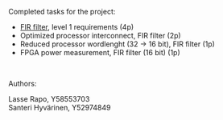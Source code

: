 Completed tasks for the project:

- [FIR filter](https://github.com/LasseRapo/ASSP/blob/main/fir/fir.c), level 1 requirements (4p)
- Optimized processor interconnect, FIR filter (2p)
- Reduced processor wordlenght (32 -> 16 bit), FIR filter (1p)
- FPGA power measurement, FIR filter (16 bit) (1p)
<br>

Authors:

Lasse Rapo, Y58553703 <br>
Santeri Hyvärinen, Y52974849
